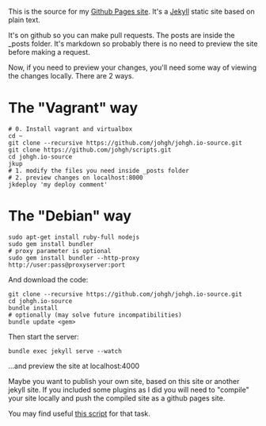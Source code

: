 This is the source for my [Github Pages site](http://johgh.github.io/). It's a [Jekyll](http://jekyllrb.com/) static site based on plain text.

It's on github so you can make pull requests. The posts are inside the _posts folder. It's markdown so probably there is no need to preview the site before making a request.

Now, if you need to preview your changes, you'll need some way of viewing the changes locally. There are 2 ways.

# The "Vagrant" way

```
# 0. Install vagrant and virtualbox
cd ~
git clone --recursive https://github.com/johgh/johgh.io-source.git
git clone https://github.com/johgh/scripts.git
cd johgh.io-source
jkup
# 1. modify the files you need inside _posts folder
# 2. preview changes on localhost:8000
jkdeploy 'my deploy comment'
```

# The "Debian" way

```
sudo apt-get install ruby-full nodejs
sudo gem install bundler
# proxy parameter is optional
sudo gem install bundler --http-proxy http://user:pass@proxyserver:port
```

And download the code:

```
git clone --recursive https://github.com/johgh/johgh.io-source.git
cd johgh.io-source
bundle install
# optionally (may solve future incompatibilities)
bundle update <gem>
```

Then start the server:

```
bundle exec jekyll serve --watch
```

...and preview the site at localhost:4000

Maybe you want to publish your own site, based on this site or another jekyll site. If you included some plugins as I
did you will need to "compile" your site locally and push the compiled site as a github pages site.

You may find useful [this script](https://github.com/johgh/scripts/blob/master/jkdeploy.sh) for that task.
